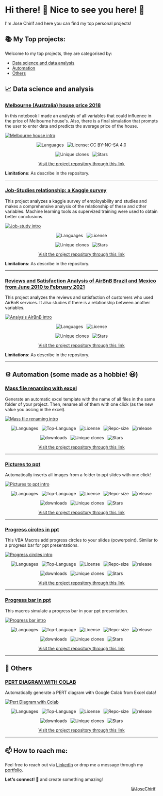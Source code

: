 # Hi there! 👋 Nice to see you here!  🙌

I'm Jose Chirif and here you can find my top personal projects!

## 📚 My Top projects:

Welcome to my top projects, they are categorised by:

- [Data science and data analysis](#-data-science-and-analysis)
- [Automation](https://github.com/JoseChirif/JoseChirif/blob/main/My%20top%20projects.md#%EF%B8%8F-automation-some-made-as-a-hobbie-)
- [Others](#-others)


## 📈 Data science and analysis

<!--- PROJECT MELBOURNE HOUSE PRICE 2018--->
### [Melbourne (Australia) house price 2018](https://github.com/JoseChirif/2018-House-Price-Estimation---Melbourne-Australia)

  In this notebook I made an analysis of all variables that could influence in the price of Melbourne house's. Also, there is a final simulation that prompts the user to enter data and predicts the average price of the house.

  [![Melbourne house intro](https://github.com/user-attachments/assets/36e77cc4-c93b-4994-98cd-51639385b4cc)](https://github.com/JoseChirif/2018-House-Price-Estimation---Melbourne-Australia)


  <!--- Badges Data science --->
  <p align="center">
    &nbsp;
    <img src="https://img.shields.io/github/languages/top/JoseChirif/ProyectoDS_Partel_-Chirif_Molina-" alt="Languages" />
    &nbsp;
    <img src="https://img.shields.io/badge/License-CC%20BY--NC--SA%204.0-lightgrey.svg" alt="License: CC BY-NC-SA 4.0">
    &nbsp;
  </p>
  <p align="center">
    <!---watchers
    &nbsp;
    <img src="https://img.shields.io/github/watchers/JoseChirif/ProyectoDS_Partel_-Chirif_Molina-?style=social" alt="watchers" />
    --->
    &nbsp;
    <img src="https://img.shields.io/endpoint?url=https://raw.githubusercontent.com/JoseChirif/JoseChirif/refs/heads/data-updating_per_repository/updated-data/2018-House-Price-Estimation---Melbourne-Australia.json&color=blue&label=Clones" alt="Unique clones" />
    &nbsp;
    <img src="https://img.shields.io/github/stars/JoseChirif/ProyectoDS_Partel_-Chirif_Molina-?style=social" alt="Stars" />
    &nbsp;
  </p>



  <!--- Link --->
  <p align="center">
    <a href="https://github.com/JoseChirif/2018-House-Price-Estimation---Melbourne-Australia">Visit the project repository through this link</a>
  </p>


  **Limitations:** As describe in the repository.
<!--- END PROJECT MELBOURNE HOUSE PRICE 2018--->

------

<!--- PROJECT JOB STUDIES RELATIONSHIP --->
### [Job-Studies relationship: a Kaggle survey](https://github.com/JoseChirif/Job-Studies-relationship-a-kaggle-survey)

  This project analyzes a kaggle survey of employability and studies and makes a comprehensive analysis of the relationship of these and other variables. Machine learning tools as supervized training were used to obtain better conclusions.

  [![Job-study intro](https://github.com/user-attachments/assets/7cc8e972-0606-4bcb-9487-82e8a3e48170)](https://github.com/JoseChirif/Job-Studies-relationship-a-kaggle-survey)


  <!--- Badges Data science --->
  <p align="center">
    &nbsp;
    <img src="https://img.shields.io/github/languages/top/JoseChirif/Estudios-y-empleabilidad-Encuesta-kaggle" alt="Languages" />
    &nbsp;
    <img src="https://img.shields.io/github/license/JoseChirif/Estudios-y-empleabilidad-Encuesta-kaggle" alt="License" />
    &nbsp;
  </p>
  <p align="center">
    <!---watchers
    &nbsp;
    <img src="https://img.shields.io/github/watchers/JoseChirif/Estudios-y-empleabilidad-Encuesta-kaggle" alt="watchers" />
    ---->
    &nbsp;
    <img src="https://img.shields.io/endpoint?url=https://raw.githubusercontent.com/JoseChirif/JoseChirif/refs/heads/data-updating_per_repository/updated-data/Estudios-y-empleabilidad-Encuesta-kaggle.json&color=blue&label=Clones" alt="Unique clones" />
    &nbsp;
    <img src="https://img.shields.io/github/stars/JoseChirif/Estudios-y-empleabilidad-Encuesta-kaggle" alt="Stars" />
    &nbsp;
  </p>
  

  <!--- Link --->
  <p align="center">
    <a href="https://github.com/JoseChirif/Job-Studies-relationship-a-kaggle-survey">Visit the project repository through this link</a>
  </p>

  **Limitations:** As describe in the repository.
<!--- END PROJECT JOB STUDIES RELATIONSHIP --->

------


<!--- PROJECT Reviews and Satisfaction Analysis of AirBnB --->
### [Reviews and Satisfaction Analysis of AirBnB Brazil and Mexico from June 2010 to February 2021](https://github.com/JoseChirif/Reviews-and-Satisfaction-Analysis-of-AirBnB-Brazil-and-Mexico-from-June-2010-to-February-2021)

  This project analyzes the reviews and satisfaction of customers who used AirBnB services. It also studies if there is a relationship between another variables.

  [![Analysis AirBnB intro](https://github.com/user-attachments/assets/64b0dd4c-3c6d-48e8-af3b-35e3f7a493c3)](https://github.com/JoseChirif/Reviews-and-Satisfaction-Analysis-of-AirBnB-Brazil-and-Mexico-from-June-2010-to-February-2021)


  <!--- Badges Data science --->
  <p align="center">
    &nbsp;
    <img src="https://img.shields.io/github/languages/top/JoseChirif/Reviews-and-Satisfaction-Analysis-of-AirBnB-Brazil-and-Mexico-from-June-2010-to-February-2021" alt="Languages" />
    &nbsp;
    <img src="https://img.shields.io/github/license/JoseChirif/Reviews-and-Satisfaction-Analysis-of-AirBnB-Brazil-and-Mexico-from-June-2010-to-February-2021" alt="License" />
    &nbsp;
  </p>
  <p align="center">
    <!---watchers
    &nbsp;
    <img src="https://img.shields.io/github/watchers/JoseChirif/Reviews-and-Satisfaction-Analysis-of-AirBnB-Brazil-and-Mexico-from-June-2010-to-February-2021" alt="watchers" />
    --->
    &nbsp;
    <img src="https://img.shields.io/endpoint?url=https://raw.githubusercontent.com/JoseChirif/JoseChirif/refs/heads/data-updating_per_repository/updated-data/Reviews-and-Satisfaction-Analysis-of-AirBnB-Brazil-and-Mexico-from-June-2010-to-February-2021.json&color=blue&label=Clones" alt="Unique clones" />
    &nbsp;
    <img src="https://img.shields.io/github/stars/JoseChirif/Reviews-and-Satisfaction-Analysis-of-AirBnB-Brazil-and-Mexico-from-June-2010-to-February-2021" alt="Stars" />
    &nbsp;
  </p>
  

  <!--- Link --->
  <p align="center">
    <a href="https://github.com/JoseChirif/Reviews-and-Satisfaction-Analysis-of-AirBnB-Brazil-and-Mexico-from-June-2010-to-February-2021">Visit the project repository through this link</a>
  </p>

  **Limitations:** As describe in the repository.
<!--- END Reviews and Satisfaction Analysis of AirBnB --->

------




## ⚙️ Automation (some made as a hobbie! 😃)

<!--- PROJECT MASS FILE RENAMING WITH EXCEL --->
### [Mass file renaming with excel](https://github.com/JoseChirif/Mass-file-renaming-with-excel)

  Generate an automatic excel template with the name of all files in the same folder of your project. Then, rename all of them with one click (as the new value you assing in the excel).

  [![Mass file renaming intro](https://github.com/user-attachments/assets/a83851ec-b4ee-43c1-a433-60317cde5f2f)](https://github.com/JoseChirif/Mass-file-renaming-with-excel)





  <!--- Badges automatitation --->
  <p align="center">
    &nbsp;
    <img src="https://img.shields.io/github/languages/count/JoseChirif/Mass-file-renaming-with-excel" alt="Languages" />
    &nbsp;
    <img src="https://img.shields.io/github/languages/top/JOSECHIRIF/Mass-file-renaming-with-excel" alt="Top-Language" />
    &nbsp;
    <img src="https://img.shields.io/github/license/JoseChirif/Mass-file-renaming-with-excel" alt="License" />
    &nbsp;
    <img src="https://img.shields.io/github/repo-size/JoseChirif/Mass-file-renaming-with-excel" alt="Repo-size" />
    &nbsp;
    <img src="https://img.shields.io/github/release/JoseChirif/Mass-file-renaming-with-excel" alt="release" />
    &nbsp;
  </p>
  <p align="center">
    <!---watchers
    &nbsp;
    <img src="https://img.shields.io/github/watchers/JoseChirif/Mass-file-renaming-with-excel?style=social" alt="watchers" />
    --->
    &nbsp;
    <img src="https://img.shields.io/github/downloads/JoseChirif/Mass-file-renaming-with-excel/total" alt="downloads" />
    &nbsp;
    <img src="https://img.shields.io/endpoint?url=https://raw.githubusercontent.com/JoseChirif/JoseChirif/refs/heads/data-updating_per_repository/updated-data/Mass-file-renaming-with-excel.json&color=blue&label=Clones" alt="Unique clones" />
    &nbsp;
    <img src="https://img.shields.io/github/stars/JoseChirif/Mass-file-renaming-with-excel?style=social" alt="Stars" />
    &nbsp;
  </p>

  <!--- Link --->
  <p align="center">
    <a href="https://github.com/JoseChirif/Mass-file-renaming-with-excel">Visit the project repository through this link</a>
  </p>


<!--- END PROJECT MASS FILE RENAMING WITH EXCEL --->

------

<!--- PROJECT PICTURES TO PPT --->

### [Pictures to ppt](https://github.com/JoseChirif/Pictures-to-ppt)

  Automatically inserts all images from a folder to ppt slides with one click!

  [![Pictures to ppt intro](https://github.com/user-attachments/assets/35930e24-d37f-488a-a7d8-457cf8745e50)](https://github.com/JoseChirif/Pictures-to-ppt)


  <!--- Badges automatitation --->
  <p align="center">
    &nbsp;
    <img src="https://img.shields.io/github/languages/count/JoseChirif/Pictures-to-ppt" alt="Languages" />
    &nbsp;
    <img src="https://img.shields.io/github/languages/top/JOSECHIRIF/Pictures-to-ppt" alt="Top-Language" />
    &nbsp;
    <img src="https://img.shields.io/github/license/JoseChirif/Pictures-to-ppt" alt="License" />
    &nbsp;
    <img src="https://img.shields.io/github/repo-size/JoseChirif/Pictures-to-ppt" alt="Repo-size" />
    &nbsp;
    <img src="https://img.shields.io/github/release/JoseChirif/Pictures-to-ppt" alt="release" />
    &nbsp;
  </p>
  <p align="center">
    <!---watchers
    &nbsp;
    <img src="https://img.shields.io/github/watchers/JoseChirif/Pictures-to-ppt?style=social" alt="watchers" />
    --->
    &nbsp;
    <img src="https://img.shields.io/github/downloads/JoseChirif/Pictures-to-ppt/total" alt="downloads" />
    &nbsp;
    <img src="https://img.shields.io/endpoint?url=https://raw.githubusercontent.com/JoseChirif/JoseChirif/refs/heads/data-updating_per_repository/updated-data/Pictures-to-ppt.json&color=blue&label=Clones" alt="Unique clones" />
    &nbsp;
    <img src="https://img.shields.io/github/stars/JoseChirif/Pictures-to-ppt?style=social" alt="Stars" />
    &nbsp;
  </p>


  <!--- Link --->
  <p align="center">
    <a href="https://github.com/JoseChirif/Pictures-to-ppt">Visit the project repository through this link</a>
  </p>

<!--- END PROJECT PICTURES TO PPT --->

------

<!--- PROJECT PROGRESS CIRCLES IN PPT --->
### [Progress circles in ppt](https://github.com/JoseChirif/Progress-circles-ptt---Puntos-avance-ppt)

  This VBA Macros add progress circles to your slides (powerpoint). Similar to a progress bar for ppt presentations.

  [![Progress circles intro](https://github.com/user-attachments/assets/c5186967-14f9-4c56-a68c-7d30ee9f6ef7)](https://github.com/JoseChirif/Progress-circles-ptt---Puntos-avance-ppt)


  <!--- Badges automatitation --->
  <p align="center">
    &nbsp;
    <img src="https://img.shields.io/github/languages/count/JoseChirif/Progress-circles-ptt---Puntos-avance-ppt" alt="Languages" />
    &nbsp;
    <img src="https://img.shields.io/github/languages/top/JOSECHIRIF/Progress-circles-ptt---Puntos-avance-ppt" alt="Top-Language" />
    &nbsp;
    <img src="https://img.shields.io/github/license/JoseChirif/Progress-circles-ptt---Puntos-avance-ppt" alt="License" />
    &nbsp;
    <img src="https://img.shields.io/github/repo-size/JoseChirif/Progress-circles-ptt---Puntos-avance-ppt" alt="Repo-size" />
    &nbsp;
    <img src="https://img.shields.io/github/release/JoseChirif/Progress-circles-ptt---Puntos-avance-ppt" alt="release" />
    &nbsp;
  </p>
  <p align="center">
    <!---watchers
    &nbsp;
    <img src="https://img.shields.io/github/watchers/JoseChirif/Progress-circles-ptt---Puntos-avance-ppt?style=social" alt="watchers" />
    --->
    &nbsp;
    <img src="https://img.shields.io/github/downloads/JoseChirif/Progress-circles-ptt---Puntos-avance-ppt/total" alt="downloads" />
    &nbsp;
    <img src="https://img.shields.io/endpoint?url=https://raw.githubusercontent.com/JoseChirif/JoseChirif/refs/heads/data-updating_per_repository/updated-data/Progress-circles-ptt---Puntos-avance-ppt.json&color=blue&label=Clones" alt="Unique clones" />
    &nbsp;
    <img src="https://img.shields.io/github/stars/JoseChirif/Progress-circles-ptt---Puntos-avance-ppt?style=social" alt="Stars" />
    &nbsp;
  </p>

  <!--- Link --->
  <p align="center">
    <a href="https://github.com/JoseChirif/Progress-circles-ptt---Puntos-avance-ppt">Visit the project repository through this link</a>
  </p>


<!--- END PROJECT PROGRESS CIRCLES IN PPT --->

------

<!--- PROJECT PROGRESS BAR IN PPT --->
### [Progress bar in ppt](https://github.com/JoseChirif/Progress-bar-power-point)

  This macros simulate a progress bar in your ppt presentation.

  [![Progress bar intro](https://github.com/user-attachments/assets/fee7e342-5914-4e63-a8c8-4880deaaedc8)](https://github.com/JoseChirif/Progress-bar-power-point)


  <!--- Badges automatitation --->
  <p align="center">
    &nbsp;
    <img src="https://img.shields.io/github/languages/count/JoseChirif/Progress-bar-power-point" alt="Languages" />
    &nbsp;
    <img src="https://img.shields.io/github/languages/top/JOSECHIRIF/Progress-bar-power-point" alt="Top-Language" />
    &nbsp;
    <img src="https://img.shields.io/github/license/JoseChirif/Progress-bar-power-point" alt="License" />
    &nbsp;
    <img src="https://img.shields.io/github/repo-size/JoseChirif/Progress-bar-power-point" alt="Repo-size" />
    &nbsp;
    <img src="https://img.shields.io/github/release/JoseChirif/Progress-bar-power-point" alt="release" />
    &nbsp;
  </p>
  <p align="center">
    <!---watchers
    &nbsp;
    <img src="https://img.shields.io/github/watchers/JoseChirif/Progress-bar-power-point?style=social" alt="watchers" />
    --->
    &nbsp;
    <img src="https://img.shields.io/github/downloads/JoseChirif/Progress-bar-power-point/total" alt="downloads" />
    &nbsp;
    <img src="https://img.shields.io/endpoint?url=https://raw.githubusercontent.com/JoseChirif/JoseChirif/refs/heads/data-updating_per_repository/updated-data/Progress-bar-power-point.json&color=blue&label=Clones" alt="Unique clones" />
    &nbsp;
    <img src="https://img.shields.io/github/stars/JoseChirif/Progress-bar-power-point?style=social" alt="Stars" />
    &nbsp;
  </p>


  <!--- Link --->
  <p align="center">
    <a href="https://github.com/JoseChirif/Progress-bar-power-point">Visit the project repository through this link</a>
  </p>


<!--- END PROJECT PROGRESS BAR IN PPT --->






------
## 🥽 Others

<!--- PROJECT PERT DIAGRAM WITH COLAB --->
### [PERT DIAGRAM WITH COLAB](https://github.com/JoseChirif/PERT-diagram-with-colab)

  Automatically generate a PERT diagram with Google Colab from Excel data!

  [![Pert Diagram with Colab](https://github.com/user-attachments/assets/5ce4f264-079e-4eb3-9001-9f9d8c4f725c)](https://github.com/JoseChirif/PERT-diagram-with-colab)


  <!--- Badges other --->
  <p align="center">
    &nbsp;
    <img src="https://img.shields.io/github/languages/count/JoseChirif/PERT-diagram-with-colab" alt="Languages" />
    &nbsp;
    <img src="https://img.shields.io/github/languages/top/JoseChirif/PERT-diagram-with-colab" alt="Top-Language" />
    &nbsp;
    <img src="https://img.shields.io/github/license/JoseChirif/PERT-diagram-with-colab" alt="License" />
    &nbsp;
    <img src="https://img.shields.io/github/repo-size/JoseChirif/PERT-diagram-with-colab" alt="Repo-size" />
    &nbsp;
    <img src="https://img.shields.io/github/release/JoseChirif/PERT-diagram-with-colab" alt="release" />
    &nbsp;
  </p>
  <p align="center">
    <!---watchers
    &nbsp;
    <img src="https://img.shields.io/github/watchers/JoseChirif/PERT-diagram-with-colab?style=social" alt="watchers" />
    --->
    &nbsp;
    <img src="https://img.shields.io/github/downloads/JoseChirif/PERT-diagram-with-colab/total" alt="downloads" />
    &nbsp;
    <img src="https://img.shields.io/endpoint?url=https://raw.githubusercontent.com/JoseChirif/JoseChirif/refs/heads/data-updating_per_repository/updated-data/PERT-diagram-with-colab.json&color=blue&label=Clones" alt="Unique clones" />
    &nbsp;
    <img src="https://img.shields.io/github/stars/JoseChirif/PERT-diagram-with-colab?style=social" alt="Stars" />
    &nbsp;
  </p>

  <!--- Link --->
  <p align="center">
    <a href="https://github.com/JoseChirif/PERT-diagram-with-colab">Visit the project repository through this link</a>
  </p>


<!--- END PROJECT PERT DIAGRAM WITH COLAB --->





------

<!--- Footer-->
## 📫 How to reach me:
Feel free to reach out via [LinkedIn](https://www.linkedin.com/in/jose-chirif/en/) or drop me a message through my [portfolio](https://www.josechirif.com/contact). 

**Let's connect!** 🚀 and create something amazing!

<!-- @JoseChirif -->
<p align="right">
  <a href="https://linktr.ee/JChirif">@JoseChirif</a>
  &nbsp;
</p>